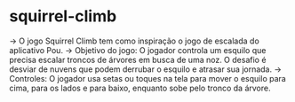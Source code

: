 # squirrel-climb
-> O jogo Squirrel Climb tem como inspiração o jogo de escalada do aplicativo Pou.
-> Objetivo do jogo: O jogador controla um esquilo que precisa escalar troncos de árvores em busca de uma noz. O desafio é desviar de nuvens que podem derrubar o esquilo e atrasar sua jornada.
-> Controles: O jogador usa setas ou toques na tela para mover o esquilo para cima, para os lados e para baixo, enquanto sobe pelo tronco da árvore.


